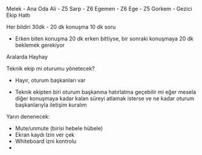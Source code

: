 Melek - Ana Oda
Ali - Z5
Sarp - Z6
Egemen - Z6
Ege - Z5
Gorkem - Gezici Ekip Hattı


Her bildiri 30dk - 20 dk konuşma 10 dk soru
- Erken biten konuşma 20 dk erken bittiyse, bir sonraki konuşmaya 20 dk beklemek gerekiyor

Aralarda Hayhay


Teknik ekip mi oturumu yönetecek?
- Hayır, oturum başkanları var

- Teknik ekipten biri oturum başkanına hatırlatma geçebilir mi eğer mesela diğer konuşmaya kadar kalan süreyi atlamak isterse ve ne kadar oturum başkanlarıyla iletişim kuralım

Yarın denenecek:
- Mute/unmute (birisi hebele hübele)
- Ekran kaydı Izin ver çek
- Whiteboard izni kontrolu
- 